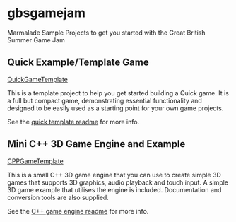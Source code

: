 gbsgamejam
==========

Marmalade Sample Projects to get you started with the Great British Summer Game Jam


Quick Example/Template Game
---------------------------

[QuickGameTemplate](QuickGameTemplate/)

This is a template project to help you get started building a Quick game. It is a full
but compact game, demonstrating essential functionality and designed to be easily used
as a starting point for your own game projects.

See the [quick template readme](QuickGameTemplate/ReadMe.QuickGameTemplate.txt) for more
info.

Mini C++ 3D Game Engine and Example
-----------------------------------

[CPPGameTemplate](CPPGameTemplate/)

This is a small C++ 3D game engine that you can use to create simple 3D games that 
supports 3D graphics, audio playback and touch input. A simple 3D game example that 
utilises the engine is included. Documentation and conversion tools are also supplied.

See the [C++ game engine readme](CPPGameTemplate/ReadMe.CPPGameTemplate.txt) for more
info.
